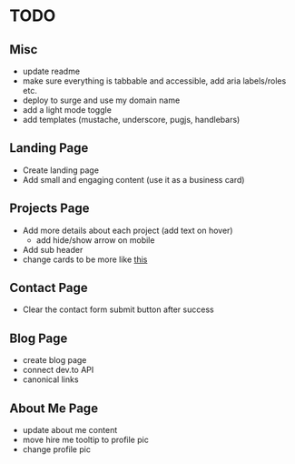 # TODO

## Misc

- update readme
- make sure everything is tabbable and accessible, add aria labels/roles etc.
- deploy to surge and use my domain name
- add a light mode toggle
- add templates (mustache, underscore, pugjs, handlebars)

## Landing Page

- Create landing page
- Add small and engaging content (use it as a business card)

## Projects Page

- Add more details about each project (add text on hover)
  - add hide/show arrow on mobile
- Add sub header
- change cards to be more like [this](https://mattfarley.ca/)

## Contact Page

- Clear the contact form submit button after success

## Blog Page

- create blog page
- connect dev.to API
- canonical links

## About Me Page

- update about me content
- move hire me tooltip to profile pic
- change profile pic
